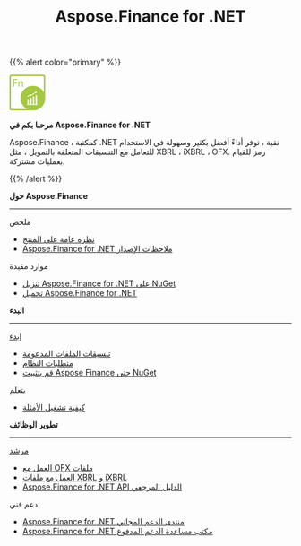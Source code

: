 ﻿---
title: Aspose.Finance for .NET
linktitle: Aspose.Finance for .NET
keywords: finance,xbrl,ixbrl,ofx,.net,dotnet,C#
description: يوفر أداءً أفضل بكثير وسهولة في الاستخدام لمعالجة التنسيقات المتعلقة بالتمويل ، مثل XBRL ، iXBRL ، OFX باستخدام C#
type: docs
weight: 10
url: /ar/net/
is_root: true
aliases:
  - /net/working-with-aspose-finance/
---
{{% alert color="primary" %}}

<img src="home_1.png" style="width:64px;height:64px;" alt="Aspose.Finance for .NET Product Logo" />

**مرحبا بكم في Aspose.Finance for .NET**

Aspose.Finance ، كمكتبة .NET نقية ، توفر أداءً أفضل بكثير وسهولة في الاستخدام للتعامل مع التنسيقات المتعلقة بالتمويل ، مثل XBRL ، iXBRL ، OFX. رمز للقيام بعمليات مشتركة.

{{% /alert %}}

<div class="row">
	<div class="col-md-4">
		<p><b>حول Aspose.Finance</b></p>
			<hr><p>ملخص</p></hr>
			<ul>
				<li><a href="/finance/ar/net/product-overview/">نظرة عامة على المنتج</a></li>
			  <li><a href="https://releases.aspose.com/finance/net/release-notes/">Aspose.Finance for .NET ملاحظات الإصدار</a></li>
			</ul>            
	        <p>موارد مفيدة</p>
			<ul>
				<li><a href="https://www.nuget.org/packages/Aspose.Finance/">تنزيل Aspose.Finance for .NET على NuGet</a></li>
				<li><a href="https://downloads.aspose.com/finance/net">تحميل Aspose.Finance for .NET</a></li>
			</ul>
	</div>
	<div class="col-md-4">
		<p><b>البدء</b></p>
			<hr><p><a href="/finance/ar/net/getting-started/">ابدء</a></p></hr>
			<ul>
				<li><a href="/finance/ar/net/supported-file-formats/">تنسيقات الملفات المدعومة</a></li>
				<li><a href="/finance/ar/net/system-requirements/">متطلبات النظام</a></li>
				<li><a href="/finance/ar/net/installation/">قم بتثبيت Aspose Finance حتى NuGet</a></li>
			</ul>
			<p>يتعلم</p>
			<ul>
				<li><a href="/finance/ar/net/how-to-run-the-examples/">كيفية تشغيل الأمثلة</a></li>
			</ul>
	</div>
	<div class="col-md-4">
		<p><b>تطوير الوظائف</b></p>
			<hr><p><a href="/finance/ar/net/developer-guide/">مرشد</a></p></hr>
			<ul>
				<li><a href="/finance/ar/net/working-with-ofx-files/">العمل مع OFX ملفات</a></li>
				<li><a href="/finance/ar/net/working-with-xbrl-and-ixbrl-files/">العمل مع ملفات XBRL و iXBRL</a></li>
				<li><a href="https://reference.aspose.com/finance/net">Aspose.Finance for .NET API الدليل المرجعي</a></li>
			</ul>
			<p>دعم فني</p>
			<ul>
				<li><a href="https://forum.aspose.com/c/finance/43">Aspose.Finance for .NET منتدى الدعم المجاني</a></li>
				<li><a href="https://helpdesk.aspose.com/">Aspose.Finance for .NET مكتب مساعدة الدعم المدفوع</a></li>
			</ul>
	</div>
</div>

